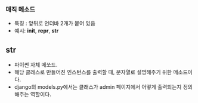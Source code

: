 
### 매직 메소드

- 특징 : 앞뒤로 언더바 2개가 붙어 있음
- 예시: __init__, __repr__, __str__

## __str__

- 파이썬 자체 메쏘드.
- 해당 클래스로 만들어진 인스턴스를 출력할 때, 문자열로 설명해주기 위한 메소드이다. 
- django의 models.py에서는 클래스가 admin 페이지에서 어떻게 출력되는지 정의해주는 역할이다.

